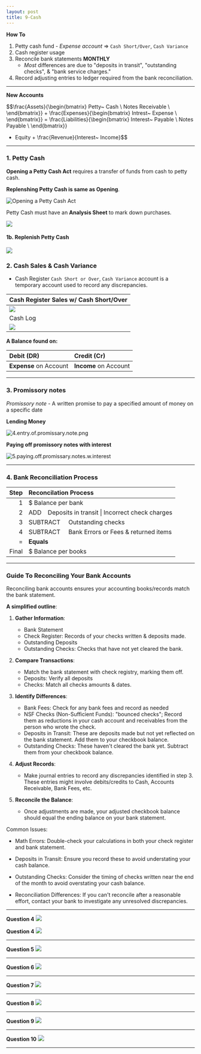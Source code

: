 ```yaml
---
layout: post
title: 9-Cash
--- 
```


**How To**

1. Petty cash fund - *Expense account* => `Cash Short/Over`, `Cash Variance`  
2. Cash register usage  
3. Reconcile bank statements **MONTHLY**  
   - *Most* differences are due to "deposits in transit", "outstanding checks", & "bank service charges."  
4. Record adjusting entries to ledger required from the bank reconciliation.  

---

**New Accounts**  

$$\frac{Assets}{\begin{bmatrix}
                 Petty~ Cash \\
                 Notes Receivable \\
                \end{bmatrix}} + 
                \frac{Expenses}{\begin{bmatrix}
                                 Intrest~ Expense \\
                                \end{bmatrix}} 
= \frac{Liabilities}{\begin{bmatrix}
                     Interest~ Payable \\
                     Notes Payable \\
                     \end{bmatrix}} 
 + Equity + \frac{Revenue}{Interest~ Income}$$

---

### 1. Petty Cash  

**Opening a Petty Cash Act** requires a transfer of funds from cash to petty cash.

**Replenshing Petty Cash is same as Opening**.  

![Opening a Petty Cash Act](/assets/mc-graw-accounting-course/chap9.cash/q3.exercises.png)

Petty Cash must have an **Analysis Sheet** to mark down purchases.  

![](/assets/mc-graw-accounting-course/chap9.cash/11.petty.cash.balance.sheet.png)

#### 1b. Replenish Petty Cash

![](/assets/mc-graw-accounting-course/chap9.cash/2b.replenish.petty.cash.png)


### 2. Cash Sales & Cash Variance 

- Cash Register `Cash Short or Over`, `Cash Variance` account is a temporary account used to record any discrepancies.  

|Cash Register Sales w/ Cash Short/Over|
|:-|
|![](/assets/mc-graw-accounting-course/chap9.cash/q1.exercises.png)|
|Cash Log|
|![](/assets/mc-graw-accounting-course/chap9.cash/cash.log.chap9.crit.prob1.png)|

**A Balance found on:**

|Debit (DR)|Credit (Cr)|
|:-|:-|
|**Expense** on Account|**Income** on Account|

---

### 3. Promissory notes


*Promissory note* - A written promise to pay a specified amount of money on a specific date  

**Lending Money**  

![4.entry.of.promissary.note.png](/assets/mc-graw-accounting-course/chap9.cash/4.entry.of.promissary.note.png)

**Paying off promissory notes with interest**  

![5.paying.off.promissary.notes.w.interest](/assets/mc-graw-accounting-course/chap9.cash/5.paying.off.promissary.notes.w.interest.png)

---

### 4. Bank Reconciliation Process

|Step|Reconcilation Process|
|-:|:-|
|1|$ Balance per bank|
|2|ADD &nbsp;&nbsp;&nbsp;Deposits in transit \| Incorrect check charges|
|3|SUBTRACT &nbsp;&nbsp;&nbsp;&nbsp;Outstanding checks|
|4|SUBTRACT &nbsp;&nbsp;&nbsp;&nbsp;Bank Errors or Fees & returned items|
|=|**Equals**|
|Final|$ Balance per books|

---

### Guide To Reconciling Your Bank Accounts

Reconciling bank accounts ensures your accounting books/records match the bank statement.  

**A simplified outline**:

1. **Gather Information**:

    - Bank Statement  
    - Check Register: Records of your checks written & deposits made.  
    - Outstanding Deposits  
    - Outstanding Checks: Checks that have not yet cleared the bank.  

2. **Compare Transactions**:

    - Match the bank statement with check registry, marking them off.  
    - Deposits: Verify all deposits  
    - Checks: Match all checks amounts & dates.  

3. **Identify Differences**:

    - Bank Fees: Check for any bank fees and record as needed  
    - NSF Checks (Non-Sufficient Funds): "bounced checks"; Record them as reductions in your cash account and receivables from the person who wrote the check.  
    - Deposits in Transit: These are deposits made but not yet reflected on the bank statement. Add them to your checkbook balance.
    - Outstanding Checks: These haven't cleared the bank yet. Subtract them from your checkbook balance.  

4. **Adjust Records**:  

    - Make journal entries to record any discrepancies identified in step 3.
    These entries might involve debits/credits to Cash, Accounts Receivable, Bank Fees, etc.  

5. **Reconcile the Balance**:

    - Once adjustments are made, your adjusted checkbook balance should equal the ending balance on your bank statement.  

Common Issues:  

- Math Errors: Double-check your calculations in both your check register and bank statement.  

- Deposits in Transit: Ensure you record these to avoid understating your cash balance.  

- Outstanding Checks: Consider the timing of checks written near the end of the month to avoid overstating your cash balance.  

- Reconciliation Differences: If you can't reconcile after a reasonable effort, contact your bank to investigate any unresolved discrepancies.  


---


**Question 4**
![](/assets/mc-graw-accounting-course/chap9.cash/29.bank.recon.example.png)




**Question 4**
![](/assets/mc-graw-accounting-course/chap9.cash/q4.exer.A.png)

---

**Question 5**
![](/assets/mc-graw-accounting-course/chap9.cash/q5.exer.png)

---

**Question 6**
![](/assets/mc-graw-accounting-course/chap9.cash/q6.exer.A.png)

---

**Question 7**
![](/assets/mc-graw-accounting-course/chap9.cash/q7.exer.png)

---

**Question 8**
![](/assets/mc-graw-accounting-course/chap9.cash/q8.exA.png)


---

**Question 9**
![](/assets/mc-graw-accounting-course/chap9.cash/q9.exA.png)

---

**Question 10**
![](/assets/mc-graw-accounting-course/chap9.cash/q10.exer.png)

---

<!--
**& Adjusting Financial Ledgers / Records**


![](/assets/mc-graw-accounting-course/chap9.cash/22.recon.png)


![](/assets/mc-graw-accounting-course/chap9.cash/22.recon.steps.1st.png)
![](/assets/mc-graw-accounting-course/chap9.cash/23.recon.steps.2nd.png)
![](/assets/mc-graw-accounting-course/chap9.cash/25.more.cash.controls.png)
![](/assets/mc-graw-accounting-course/chap9.cash/26.banking.internal.controls.png)
-->
